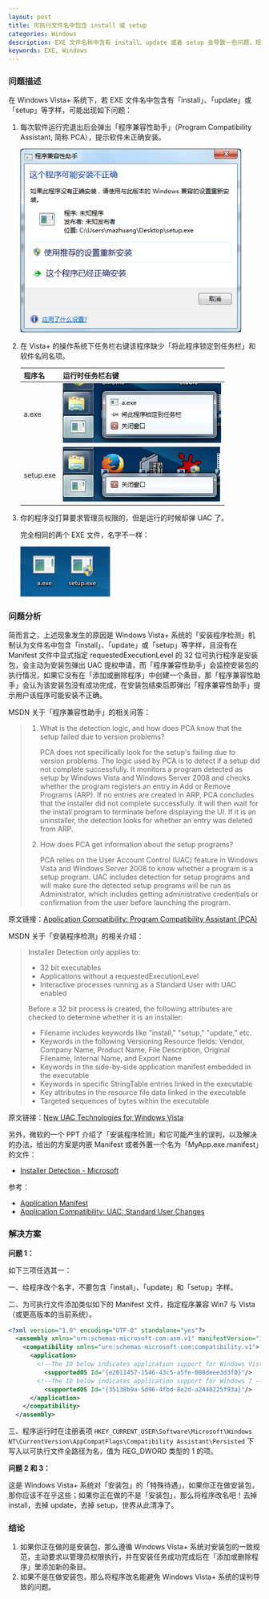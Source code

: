 ```yaml
---
layout: post
title: 可执行文件名中包含 install 或 setup
categories: Windows
description: EXE 文件名称中含有 install、update 或者 setup 会导致一些问题，现象和解决方法。
keywords: EXE, Windows
---
```


### 问题描述

在 Windows Vista+ 系统下，若 EXE 文件名中包含有「install」、「update」或「setup」等字样，可能出现如下问题：

1. 每次软件运行完退出后会弹出「程序兼容性助手」（Program Compatibility Assistant, 简称 PCA），提示软件未正确安装。

   ![](/back_up_images/posts/windows/pca.png)

2. 在 Vista+ 的操作系统下任务栏右键该程序缺少「将此程序锁定到任务栏」和软件名同名项。

   | 程序名    | 运行时任务栏右键                     |
   |-----------|--------------------------------------|
   | a.exe     | ![](/back_up_images/posts/windows/a.png)     |
   | setup.exe | ![](/back_up_images/posts/windows/setup.png) |

3. 你的程序没打算要求管理员权限的，但是运行的时候却弹 UAC 了。

   完全相同的两个 EXE 文件，名字不一样：

   ![](/back_up_images/posts/windows/name.png)

### 问题分析

简而言之，上述现象发生的原因是 Windows Vista+ 系统的「安装程序检测」机制认为文件名中包含「install」、「update」或「setup」等字样，且没有在 Manifest 文件中显式指定 requestedExecutionLevel 的 32 位可执行程序是安装包，会主动为安装包弹出 UAC 提权申请，而「程序兼容性助手」会监控安装包的执行情况，如果它没有在「添加或删除程序」中创建一个条目，那「程序兼容性助手」会认为该安装包没有成功完成，在安装包结束后即弹出「程序兼容性助手」提示用户该程序可能安装不正确。

MSDN 关于「程序兼容性助手」的相关问答：

> 1. What is the detection logic, and how does PCA know that the setup failed due to version problems?
> 
>     PCA does not specifically look for the setup's failing due to version problems. The logic used by PCA is to detect if a setup did not complete successfully. It monitors a program detected as setup by Windows Vista and Windows Server 2008 and checks whether the program registers an entry in Add or Remove Programs (ARP). If no entries are created in ARP, PCA concludes that the installer did not complete successfully. It will then wait for the install program to terminate before displaying the UI. If it is an uninstaller, the detection looks for whether an entry was deleted from ARP.
> 
> 2. How does PCA get information about the setup programs?
> 
>     PCA relies on the User Account Control (UAC) feature in Windows Vista and Windows Server 2008 to know whether a program is a setup program. UAC includes detection for setup programs and will make sure the detected setup programs will be run as Administrator, which includes getting administrative credentials or confirmation from the user before launching the program.

原文链接：[Application Compatibility: Program Compatibility Assistant (PCA)](https://msdn.microsoft.com/zh-cn/bb756937)

MSDN 关于「安装程序检测」的相关介绍：

> Installer Detection only applies to:
> 
> * 32 bit executables
> * Applications without a requestedExecutionLevel
> * Interactive processes running as a Standard User with UAC enabled
> 
> Before a 32 bit process is created, the following attributes are checked to determine whether it is an installer:
> 
> * Filename includes keywords like "install," "setup," "update," etc.
> * Keywords in the following Versioning Resource fields: Vendor, Company Name, Product Name, File Description, Original Filename, Internal Name, and Export Name
> * Keywords in the side-by-side application manifest embedded in the executable
> * Keywords in specific StringTable entries linked in the executable
> * Key attributes in the resource file data linked in the executable
> * Targeted sequences of bytes within the executable

原文链接：[New UAC Technologies for Windows Vista](https://msdn.microsoft.com/EN-US/library/bb756960(v=VS.10,d=hv.2).aspx)

另外，微软的一个 PPT 介绍了「安装程序检测」和它可能产生的误判，以及解决的办法，给出的方案是内嵌 Manifest 或者外置一个名为「MyApp.exe.manifest」的文件：

* [Installer Detection - Microsoft](https://www.google.com.hk/url?sa=t&rct=j&q=&esrc=s&source=web&cd=2&ved=0CCUQFjABahUKEwiPmdW8rYjJAhVHG5QKHQwjBzY&url=%68%74%74%70%3a%2f%2f%64%6f%77%6e%6c%6f%61%64%2e%6d%69%63%72%6f%73%6f%66%74%2e%63%6f%6d%2f%64%6f%77%6e%6c%6f%61%64%2f%38%2f%43%2f%44%2f%38%43%44%30%31%35%42%42%2d%30%38%31%42%2d%34%39%43%35%2d%41%35%30%36%2d%39%43%39%42%35%37%30%42%38%44%44%32%2f%49%6e%73%74%61%6c%6c%65%72%44%65%74%65%63%74%69%6f%6e%2e%70%70%74%78&usg=AFQjCNHXcaCOv_FFndx0mxn7eovywzKQMg)

参考：

* [Application Manifest](https://msdn.microsoft.com/en-us/library/windows/desktop/dd371711(v=vs.85).aspx)
* [Application Compatibility: UAC: Standard User Changes](https://msdn.microsoft.com/zh-cn/enus/library/bb963893.aspx)


### 解决方案

**问题 1：**

如下三项任选其一：

一、给程序改个名字，不要包含「install」、「update」和「setup」字样。

二、为可执行文件添加类似如下的 Manifest 文件，指定程序兼容 Win7 与 Vista（或更高版本的当前系统）。

```xml
<?xml version="1.0" encoding="UTF-8" standalone="yes"?>
  <assembly xmlns="urn:schemas-microsoft-com:asm.v1" manifestVersion="1.0">
    <compatibility xmlns="urn:schemas-microsoft-com:compatibility.v1">
      <application>
        <!--The ID below indicates application support for Windows Vista -->
          <supportedOS Id="{e2011457-1546-43c5-a5fe-008deee3d3f0}"/>
        <!--The ID below indicates application support for Windows 7 -->
          <supportedOS Id="{35138b9a-5d96-4fbd-8e2d-a2440225f93a}"/>
      </application>
    </compatibility>
  </assembly>
```
三、程序运行时在注册表项 `HKEY_CURRENT_USER\Software\Microsoft\Windows NT\CurrentVersion\AppCompatFlags\Compatibility Assistant\Persisted` 下写入以可执行文件全路径为名，值为 REG_DWORD 类型的 1 的项。


**问题 2 和 3：**

这是 Windows Vista+ 系统对「安装包」的「特殊待遇」，如果你正在做安装包，那你应该不在乎这些；如果你正在做的不是「安装包」，那么将程序改名吧！去掉 install，去掉 update，去掉 setup，世界从此清净了。

### 结论

1. 如果你正在做的是安装包，那么遵循 Windows Vista+ 系统对安装包的一致规范，主动要求以管理员权限执行，并在安装任务成功完成后在「添加或删除程序」里添加新的条目。
2. 如果不是在做安装包，那么将程序改名能避免 Windows Vista+ 系统的误判导致的问题。
